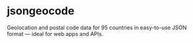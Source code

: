 # jsongeocode
Geolocation and postal code data for 95 countries in easy-to-use JSON format — ideal for web apps and APIs.
